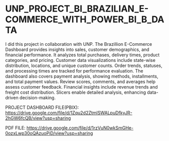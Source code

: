 # UNP_PROJECT_BI_BRAZILIAN_E-COMMERCE_WITH_POWER_BI_B_DATA

I did this project in collaboration with UNP. The Brazillion E-Commerce Dashboard provides insights into sales, customer demographics, and financial performance. It analyzes total purchases, delivery times, product categories, and pricing. Customer data visualizations include state-wise distribution, locations, and unique customer counts. Order trends, statuses, and processing times are tracked for performance evaluation. The dashboard also covers payment analysis, showing methods, installments, and total payment values. Review scores, comments, and averages help assess customer feedback. Financial insights include revenue trends and freight cost distribution. Slicers enable detailed analysis, enhancing data-driven decision-making.

PROJECT DASHBOARD FILE(PBIX): https://drive.google.com/file/d/1Zqu2d2ZtmlSWALpuDfkyJR-2hGW6fcQB/view?usp=sharing

PDF FILE: https://drive.google.com/file/d/1rzVuN0wkSmGHe-0ozxLwp30oQAzuoPiD/view?usp=sharing
